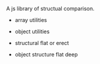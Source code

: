A js library of structual comparison.

* array utilities

* object utilities

* structural flat or erect

* object structure flat deep

